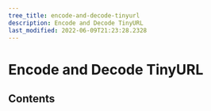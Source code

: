 ```yaml
---
tree_title: encode-and-decode-tinyurl
description: Encode and Decode TinyURL
last_modified: 2022-06-09T21:23:28.2328
---
```


# Encode and Decode TinyURL

## Contents
